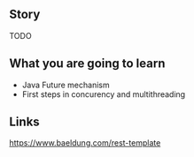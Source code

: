 ## Story
TODO

## What you are going to learn
- Java Future mechanism
- First steps in concurency and multithreading


## Links
https://www.baeldung.com/rest-template

